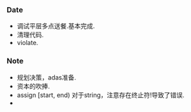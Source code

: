 ### Date
- 调试平层多点送餐.基本完成.
- 清理代码.
- violate.

### Note
- 规划决策，adas准备.
- 资本的吹捧.
- assign [start, end) 对于string，注意存在终止符!导致了错误.
- 
